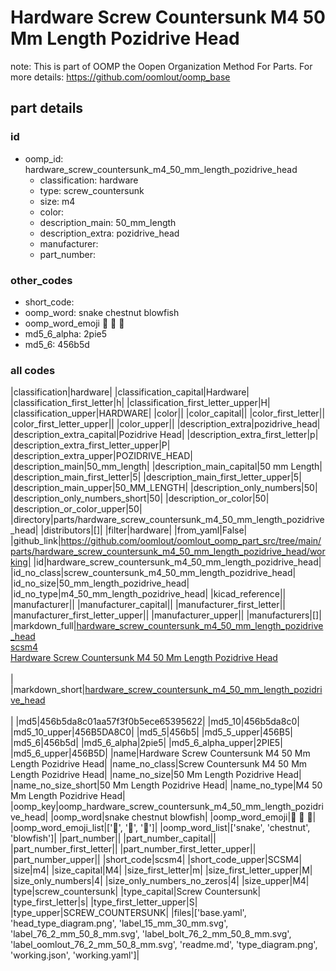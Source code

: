 # Hardware Screw Countersunk M4 50 Mm Length Pozidrive Head  

note: This is part of OOMP the Oopen Organization Method For Parts. For more details: https://github.com/oomlout/oomp_base

##  part details





### id
* oomp_id: hardware_screw_countersunk_m4_50_mm_length_pozidrive_head
  * classification: hardware
  * type: screw_countersunk
  * size: m4
  * color: 
  * description_main: 50_mm_length
  * description_extra: pozidrive_head
  * manufacturer: 
  * part_number: 

### other_codes
* short_code: 
* oomp_word: snake chestnut blowfish
* oomp_word_emoji :snake: :chestnut: :blowfish:
* md5_6_alpha: 2pie5
* md5_6: 456b5d

### all codes 
|classification|hardware|
|classification_capital|Hardware|
|classification_first_letter|h|
|classification_first_letter_upper|H|
|classification_upper|HARDWARE|
|color||
|color_capital||
|color_first_letter||
|color_first_letter_upper||
|color_upper||
|description_extra|pozidrive_head|
|description_extra_capital|Pozidrive Head|
|description_extra_first_letter|p|
|description_extra_first_letter_upper|P|
|description_extra_upper|POZIDRIVE_HEAD|
|description_main|50_mm_length|
|description_main_capital|50 mm Length|
|description_main_first_letter|5|
|description_main_first_letter_upper|5|
|description_main_upper|50_MM_LENGTH|
|description_only_numbers|50|
|description_only_numbers_short|50|
|description_or_color|50|
|description_or_color_upper|50|
|directory|parts/hardware_screw_countersunk_m4_50_mm_length_pozidrive_head|
|distributors|[]|
|filter|hardware|
|from_yaml|False|
|github_link|https://github.com/oomlout/oomlout_oomp_part_src/tree/main/parts/hardware_screw_countersunk_m4_50_mm_length_pozidrive_head/working|
|id|hardware_screw_countersunk_m4_50_mm_length_pozidrive_head|
|id_no_class|screw_countersunk_m4_50_mm_length_pozidrive_head|
|id_no_size|50_mm_length_pozidrive_head|
|id_no_type|m4_50_mm_length_pozidrive_head|
|kicad_reference||
|manufacturer||
|manufacturer_capital||
|manufacturer_first_letter||
|manufacturer_first_letter_upper||
|manufacturer_upper||
|manufacturers|[]|
|markdown_full|[hardware_screw_countersunk_m4_50_mm_length_pozidrive_head](https://github.com/oomlout/oomlout_oomp_part_src/tree/main/parts/hardware_screw_countersunk_m4_50_mm_length_pozidrive_head/working)<br>[scsm4](https://github.com/oomlout/oomlout_oomp_part_src/tree/main/parts/hardware_screw_countersunk_m4_50_mm_length_pozidrive_head/working)<br>[Hardware Screw Countersunk M4 50 Mm Length Pozidrive Head](https://github.com/oomlout/oomlout_oomp_part_src/tree/main/parts/hardware_screw_countersunk_m4_50_mm_length_pozidrive_head/working)<br><br>|
|markdown_short|[hardware_screw_countersunk_m4_50_mm_length_pozidrive_head](https://github.com/oomlout/oomlout_oomp_part_src/tree/main/parts/hardware_screw_countersunk_m4_50_mm_length_pozidrive_head/working)<br><br>|
|md5|456b5da8c01aa57f3f0b5ece65395622|
|md5_10|456b5da8c0|
|md5_10_upper|456B5DA8C0|
|md5_5|456b5|
|md5_5_upper|456B5|
|md5_6|456b5d|
|md5_6_alpha|2pie5|
|md5_6_alpha_upper|2PIE5|
|md5_6_upper|456B5D|
|name|Hardware Screw Countersunk M4 50 Mm Length Pozidrive Head|
|name_no_class|Screw Countersunk M4 50 Mm Length Pozidrive Head|
|name_no_size|50 Mm Length Pozidrive Head|
|name_no_size_short|50 Mm Length Pozidrive Head|
|name_no_type|M4 50 Mm Length Pozidrive Head|
|oomp_key|oomp_hardware_screw_countersunk_m4_50_mm_length_pozidrive_head|
|oomp_word|snake chestnut blowfish|
|oomp_word_emoji|:snake: :chestnut: :blowfish:|
|oomp_word_emoji_list|[':snake:', ':chestnut:', ':blowfish:']|
|oomp_word_list|['snake', 'chestnut', 'blowfish']|
|part_number||
|part_number_capital||
|part_number_first_letter||
|part_number_first_letter_upper||
|part_number_upper||
|short_code|scsm4|
|short_code_upper|SCSM4|
|size|m4|
|size_capital|M4|
|size_first_letter|m|
|size_first_letter_upper|M|
|size_only_numbers|4|
|size_only_numbers_no_zeros|4|
|size_upper|M4|
|type|screw_countersunk|
|type_capital|Screw Countersunk|
|type_first_letter|s|
|type_first_letter_upper|S|
|type_upper|SCREW_COUNTERSUNK|
|files|['base.yaml', 'head_type_diagram.png', 'label_15_mm_30_mm.svg', 'label_76_2_mm_50_8_mm.svg', 'label_bolt_76_2_mm_50_8_mm.svg', 'label_oomlout_76_2_mm_50_8_mm.svg', 'readme.md', 'type_diagram.png', 'working.json', 'working.yaml']|
